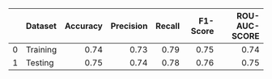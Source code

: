 |    | Dataset   |   Accuracy |   Precision |   Recall |   F1-Score |   ROU-AUC-SCORE |
|---:|:----------|-----------:|------------:|---------:|-----------:|----------------:|
|  0 | Training  |       0.74 |        0.73 |     0.79 |       0.75 |            0.74 |
|  1 | Testing   |       0.75 |        0.74 |     0.78 |       0.76 |            0.75 |